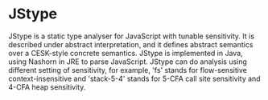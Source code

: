 JStype
======
JStype is a static type analyser for JavaScript with tunable sensitivity. It is described under abstract interpretation, and it defines abstract semantics over a CESK-style concrete semantics. JStype is implemented in Java, using Nashorn in JRE to parse JavaScript. JStype can do analysis using different setting of sensitivity, for example, 'fs' stands for flow-sensitive context-insensitive and 'stack-5-4' stands for 5-CFA call site sensitivity and 4-CFA heap sensitivity.
